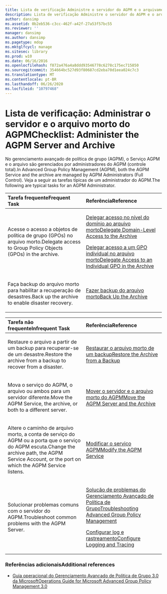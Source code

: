```yaml
---
title: Lista de verificação Administre o servidor do AGPM e o arquivamento
description: Lista de verificação Administre o servidor do AGPM e o arquivamento
author: dansimp
ms.assetid: 0b2eb536-c3cc-462f-a42f-27a53f57bc55
ms.reviewer: ''
manager: dansimp
ms.author: dansimp
ms.pagetype: mdop
ms.mktglfcycl: manage
ms.sitesec: library
ms.prod: w10
ms.date: 06/16/2016
ms.openlocfilehash: f872a476a4a8ddd93546778c6278c175ec715850
ms.sourcegitcommit: 354664bc527d93f80687cd2eba70d1eea024c7c3
ms.translationtype: MT
ms.contentlocale: pt-BR
ms.lasthandoff: 06/26/2020
ms.locfileid: "10797468"
---
```

# <span data-ttu-id="a7e30-103">Lista de verificação: Administrar o servidor e o arquivo morto do AGPM</span><span class="sxs-lookup"><span data-stu-id="a7e30-103">Checklist: Administer the AGPM Server and Archive</span></span>


<span data-ttu-id="a7e30-104">No gerenciamento avançado de política de grupo (AGPM), o Serviço AGPM e o arquivo são gerenciados por administradores do AGPM (controle total).</span><span class="sxs-lookup"><span data-stu-id="a7e30-104">In Advanced Group Policy Management (AGPM), both the AGPM Service and the archive are managed by AGPM Administrators (Full Control).</span></span> <span data-ttu-id="a7e30-105">Veja a seguir as tarefas típicas de um administrador do AGPM.</span><span class="sxs-lookup"><span data-stu-id="a7e30-105">The following are typical tasks for an AGPM Administrator.</span></span>

<table>
<colgroup>
<col width="50%" />
<col width="50%" />
</colgroup>
<thead>
<tr class="header">
<th align="left"><span data-ttu-id="a7e30-106">Tarefa frequente</span><span class="sxs-lookup"><span data-stu-id="a7e30-106">Frequent Task</span></span></th>
<th align="left"><span data-ttu-id="a7e30-107">Referência</span><span class="sxs-lookup"><span data-stu-id="a7e30-107">Reference</span></span></th>
</tr>
</thead>
<tbody>
<tr class="odd">
<td align="left"><p><span data-ttu-id="a7e30-108">Acesse o acesso a objetos de política de grupo (GPOs) no arquivo morto.</span><span class="sxs-lookup"><span data-stu-id="a7e30-108">Delegate access to Group Policy Objects (GPOs) in the archive.</span></span></p></td>
<td align="left"><p><a href="delegate-domain-level-access-to-the-archive-agpm30ops.md" data-raw-source="[Delegate Domain-Level Access to the Archive](delegate-domain-level-access-to-the-archive-agpm30ops.md)"><span data-ttu-id="a7e30-109">Delegar acesso no nível do domínio ao arquivo morto</span><span class="sxs-lookup"><span data-stu-id="a7e30-109">Delegate Domain-Level Access to the Archive</span></span></a></p>
<p><a href="delegate-access-to-an-individual-gpo-in-the-archive-agpm30ops.md" data-raw-source="[Delegate Access to an Individual GPO in the Archive](delegate-access-to-an-individual-gpo-in-the-archive-agpm30ops.md)"><span data-ttu-id="a7e30-110">Delegar acesso a um GPO individual no arquivo morto</span><span class="sxs-lookup"><span data-stu-id="a7e30-110">Delegate Access to an Individual GPO in the Archive</span></span></a></p></td>
</tr>
<tr class="even">
<td align="left"><p><span data-ttu-id="a7e30-111">Faça backup do arquivo morto para habilitar a recuperação de desastres.</span><span class="sxs-lookup"><span data-stu-id="a7e30-111">Back up the archive to enable disaster recovery.</span></span></p></td>
<td align="left"><p><a href="back-up-the-archive.md" data-raw-source="[Back Up the Archive](back-up-the-archive.md)"><span data-ttu-id="a7e30-112">Fazer backup do arquivo morto</span><span class="sxs-lookup"><span data-stu-id="a7e30-112">Back Up the Archive</span></span></a></p></td>
</tr>
</tbody>
</table>

 

<table>
<colgroup>
<col width="50%" />
<col width="50%" />
</colgroup>
<thead>
<tr class="header">
<th align="left"><span data-ttu-id="a7e30-113">Tarefa não frequente</span><span class="sxs-lookup"><span data-stu-id="a7e30-113">Infrequent Task</span></span></th>
<th align="left"><span data-ttu-id="a7e30-114">Referência</span><span class="sxs-lookup"><span data-stu-id="a7e30-114">Reference</span></span></th>
</tr>
</thead>
<tbody>
<tr class="odd">
<td align="left"><p><span data-ttu-id="a7e30-115">Restaure o arquivo a partir de um backup para recuperar-se de um desastre.</span><span class="sxs-lookup"><span data-stu-id="a7e30-115">Restore the archive from a backup to recover from a disaster.</span></span></p></td>
<td align="left"><p><a href="restore-the-archive-from-a-backup.md" data-raw-source="[Restore the Archive from a Backup](restore-the-archive-from-a-backup.md)"><span data-ttu-id="a7e30-116">Restaurar o arquivo morto de um backup</span><span class="sxs-lookup"><span data-stu-id="a7e30-116">Restore the Archive from a Backup</span></span></a></p></td>
</tr>
<tr class="even">
<td align="left"><p><span data-ttu-id="a7e30-117">Mova o serviço do AGPM, o arquivo ou ambos para um servidor diferente.</span><span class="sxs-lookup"><span data-stu-id="a7e30-117">Move the AGPM Service, the archive, or both to a different server.</span></span></p></td>
<td align="left"><p><a href="move-the-agpm-server-and-the-archive.md" data-raw-source="[Move the AGPM Server and the Archive](move-the-agpm-server-and-the-archive.md)"><span data-ttu-id="a7e30-118">Mover o servidor e o arquivo morto do AGPM</span><span class="sxs-lookup"><span data-stu-id="a7e30-118">Move the AGPM Server and the Archive</span></span></a></p></td>
</tr>
<tr class="odd">
<td align="left"><p><span data-ttu-id="a7e30-119">Altere o caminho de arquivo morto, a conta de serviço do AGPM ou a porta que o serviço do AGPM escuta.</span><span class="sxs-lookup"><span data-stu-id="a7e30-119">Change the archive path, the AGPM Service Account, or the port on which the AGPM Service listens.</span></span></p></td>
<td align="left"><p><a href="modify-the-agpm-service-agpm30ops.md" data-raw-source="[Modify the AGPM Service](modify-the-agpm-service-agpm30ops.md)"><span data-ttu-id="a7e30-120">Modificar o serviço AGPM</span><span class="sxs-lookup"><span data-stu-id="a7e30-120">Modify the AGPM Service</span></span></a></p></td>
</tr>
<tr class="even">
<td align="left"><p><span data-ttu-id="a7e30-121">Solucionar problemas comuns com o servidor do AGPM.</span><span class="sxs-lookup"><span data-stu-id="a7e30-121">Troubleshoot common problems with the AGPM Server.</span></span></p></td>
<td align="left"><p><a href="troubleshooting-advanced-group-policy-management-agpm30ops.md" data-raw-source="[Troubleshooting Advanced Group Policy Management](troubleshooting-advanced-group-policy-management-agpm30ops.md)"><span data-ttu-id="a7e30-122">Solução de problemas do Gerenciamento Avançado de Política de Grupo</span><span class="sxs-lookup"><span data-stu-id="a7e30-122">Troubleshooting Advanced Group Policy Management</span></span></a></p>
<p><a href="configure-logging-and-tracing-agpm30ops.md" data-raw-source="[Configure Logging and Tracing](configure-logging-and-tracing-agpm30ops.md)"><span data-ttu-id="a7e30-123">Configurar log e rastreamento</span><span class="sxs-lookup"><span data-stu-id="a7e30-123">Configure Logging and Tracing</span></span></a></p></td>
</tr>
</tbody>
</table>

 

### <span data-ttu-id="a7e30-124">Referências adicionais</span><span class="sxs-lookup"><span data-stu-id="a7e30-124">Additional references</span></span>

-   [<span data-ttu-id="a7e30-125">Guia operacional do Gerenciamento Avançado de Política de Grupo 3.0 da Microsoft</span><span class="sxs-lookup"><span data-stu-id="a7e30-125">Operations Guide for Microsoft Advanced Group Policy Management 3.0</span></span>](operations-guide-for-microsoft-advanced-group-policy-management-30-agpm30ops.md)

 

 





